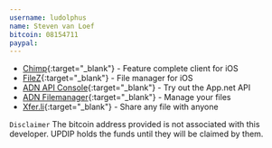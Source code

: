 ---username: ludolphusname: Steven van Loefbitcoin: 08154711paypal: ---    * [Chimp](https://itunes.apple.com/de/app/chimp-app.net-client-microblogging/id619961141?mt=8){:target="_blank"} - Feature complete client for iOS* [FileZ](https://itunes.apple.com/nl/app/filez-file-manager-for-your/id663233773?l=en&mt=8){:target="_blank"} - File manager for iOS* [ADN API Console](http://console-app.net){:target="_blank"} - Try out the App.net API* [ADN Filemanager](http://files-app.net){:target="_blank"} - Manage your files* [Xfer.li](http://cloud-app.net/welcome){:target="_blank"} - Share any file with anyone`Disclaimer` The bitcoin address provided is not associated with this developer. UPDIP holds the funds until they will be claimed by them.